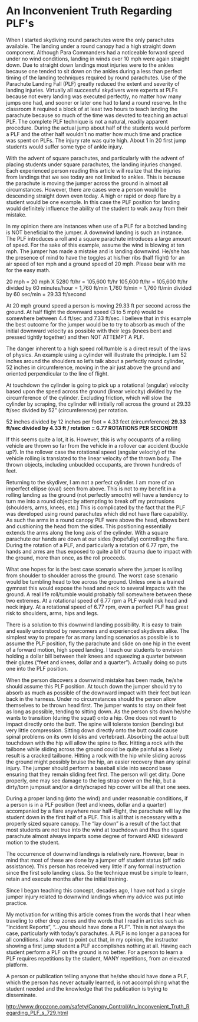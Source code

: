 #  An Inconvenient Truth Regarding PLF's
When I started skydiving round parachutes were the only parachutes available. The landing under a round canopy had a high straight down component. Although Para Commanders had a noticeable forward speed under no wind conditions, landing in winds over 10 mph were again straight down. Due to straight down landings most injuries were to the ankles because one tended to sit down on the ankles during a less than perfect timing of the landing techniques required by round parachutes. Use of the Parachute Landing Fall (PLF) greatly reduced the extent and severity of landing injuries. Virtually all successful skydivers were experts at PLFs because not every landing was executed perfectly, no matter how many jumps one had, and sooner or later one had to land a round reserve. In the classroom it required a block of at least two hours to teach landing the parachute because so much of the time was devoted to teaching an actual PLF. The complete PLF technique is not a natural, readily apparent procedure. During the actual jump about half of the students would perform a PLF and the other half wouldn’t no matter how much time and practice was spent on PLFs. The injury rate was quite high. About 1 in 20 first jump students would suffer some type of ankle injury.

With the advent of square parachutes, and particularly with the advent of placing students under square parachutes, the landing injuries changed. Each experienced person reading this article will realize that the injuries from landings that we see today are not limited to ankles. This is because the parachute is moving the jumper across the ground in almost all circumstances. However, there are cases were a person would be descending straight down even today. A high or rapid or deep flare by a student would be one example. In this case the PLF position for landing would definitely influence the ability of the student to walk away from their mistake.

In my opinion there are instances when use of a PLF for a botched landing is NOT beneficial to the jumper. A downwind landing is such an instance. The PLF introduces a roll and a square parachute introduces a large amount of speed. For the sake of this example, assume the wind is blowing at ten mph. The jumper has made a mistake and is landing downwind. He/she has the presence of mind to have the toggles at his/her ribs (half flight) for an air speed of ten mph and a ground speed of 20 mph. Please bear with me for the easy math.

20 mph = 20 mph X 5280 ft/hr = 105,600 ft/hr 105,600 ft/hr = 105,600 ft/hr divided by 60 minutes/hour = 1,760 ft/min 1,760 ft/min = 1,760 ft/min divided by 60 sec/min = 29.33 ft/second

At 20 mph ground speed a person is moving 29.33 ft per second across the ground. At half flight the downward speed (3 to 5 mph) would be somewhere between 4.4 ft/sec and 7.33 ft/sec. I believe that in this example the best outcome for the jumper would be to try to absorb as much of the initial downward velocity as possible with their legs (knees bent and pressed tightly together) and then NOT ATTEMPT A PLF.

The danger inherent to a high speed roll/tumble is a direct result of the laws of physics. An example using a cylinder will illustrate the principle. I am 52 inches around the shoulders so let’s talk about a perfectly round cylinder, 52 inches in circumference, moving in the air just above the ground and oriented perpendicular to the line of flight.

At touchdown the cylinder is going to pick up a rotational (angular) velocity based upon the speed across the ground (linear velocity) divided by the circumference of the cylinder. Excluding friction, which will slow the cylinder by scraping, the cylinder will initially roll across the ground at 29.33 ft/sec divided by 52” (circumference) per rotation.

52 inches divided by 12 inches per foot = 4.33 feet (circumference) **29.33 ft/sec divided by 4.33 ft / rotation = 6.77 ROTATIONS PER SECOND!!!**

If this seems quite a lot, it is. However, this is why occupants of a rolling vehicle are thrown so far from the vehicle in a rollover car accident (buckle up?). In the rollover case the rotational speed (angular velocity) of the vehicle rolling is translated to the linear velocity of the thrown body. The thrown objects, including unbuckled occupants, are thrown hundreds of feet.

Returning to the skydiver, I am not a perfect cylinder. I am more of an imperfect ellipse (oval) seen from above. This is not to my benefit in a rolling landing as the ground (not perfectly smooth) will have a tendency to turn me into a round object by attempting to break off my protrusions (shoulders, arms, knees, etc.) This is complicated by the fact that the PLF was developed using round parachutes which did not have flare capability. As such the arms in a round canopy PLF were above the head, elbows bent and cushioning the head from the sides. This positioning essentially extends the arms along the long axis of the cylinder. With a square parachute our hands are down at our sides (hopefully) controlling the flare. During the rotation of a PLF, and particularly a rotation of 6.77 rpm, the hands and arms are thus exposed to quite a bit of trauma due to impact with the ground, more than once, as the roll proceeds.

What one hopes for is the best case scenario where the jumper is rolling from shoulder to shoulder across the ground. The worst case scenario would be tumbling head to toe across the ground. Unless one is a trained gymnast this would expose the head and neck to several impacts with the ground. A real life roll/tumble would probably fall somewhere between these two extremes. At a rotational speed of 6.77 rpm a PLF would risk head and neck injury. At a rotational speed of 6.77 rpm, even a perfect PLF has great risk to shoulders, arms, hips and legs.

There is a solution to this downwind landing possibility. It is easy to train and easily understood by newcomers and experienced skydivers alike. The simplest way to prepare for as many landing scenarios as possible is to assume the PLF position, fly the parachute and slide on one hip in the event of a forward motion, high speed landing. I teach our students to envision holding a dollar bill between their knees and squeezing a quarter between their glutes (“feet and knees, dollar and a quarter”). Actually doing so puts one into the PLF position.

When the person discovers a downwind mistake has been made, he/she should assume this PLF position. At touch down the jumper should try to absorb as much as possible of the downward impact with their feet but lean back in the harness. Under no circumstances should the person allow themselves to be thrown head first. The jumper wants to stay on their feet as long as possible, tending to sitting down. As the person sits down he/she wants to transition (during the squat) onto a hip. One does not want to impact directly onto the butt. The spine will tolerate torsion (bending) but very little compression. Sitting down directly onto the butt could cause spinal problems on its own (disks and vertebrae). Absorbing the actual butt touchdown with the hip will allow the spine to flex. Hitting a rock with the tailbone while sliding across the ground could be quite painful as a likely result is a cracked tailbone. Hitting a rock with the hip while sliding across the ground might possibly bruise the hip, an easier recovery than any spinal injury. The jumper should perform a baseball slide into second base ensuring that they remain sliding feet first. The person will get dirty. Done properly, one may see damage to the leg strap cover on the hip, but a dirty/torn jumpsuit and/or a dirty/scraped hip cover will be all that one sees.

During a proper landing (into the wind) and under reasonable conditions, if a person is in a PLF position (feet and knees, dollar and a quarter) accompanied by a flare anywhere near half–flight, the parachute will lay the student down in the first half of a PLF. This is all that is necessary with a properly sized square canopy. The “lay down” is a result of the fact that most students are not true into the wind at touchdown and thus the square parachute almost always imparts some degree of forward AND sideward motion to the student.

The occurrence of downwind landings is relatively rare. However, bear in mind that most of these are done by a jumper off student status (off radio assistance). This person has received very little if any formal instruction since the first solo landing class. So the technique must be simple to learn, retain and execute months after the initial training.

Since I began teaching this concept, decades ago, I have not had a single jumper injury related to downwind landings when my advice was put into practice.

My motivation for writing this article comes from the words that I hear when traveling to other drop zones and the words that I read in articles such as “Incident Reports”, “…you should have done a PLF”. This is not always the case, particularly with today’s parachutes. A PLF is no longer a panacea for all conditions. I also want to point out that, in my opinion, the instructor showing a first jump student a PLF accomplishes nothing at all. Having each student perform a PLF on the ground is no better. For a person to learn a PLF requires repetitions by the student, MANY repetitions, from an elevated platform.

A person or publication telling anyone that he/she should have done a PLF, which the person has never actually learned, is not accomplishing what the student needed and the knowledge that the publication is trying to disseminate.



http://www.dropzone.com/safety/Canopy_Control/An_Inconvenient_Truth_Regarding_PLF_s_729.html
